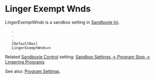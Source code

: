 # Linger Exempt Wnds

_LingerExemptWnds_ is a sandbox setting in [Sandboxie Ini](SandboxieIni.md). 

```
   .
   .
   .
   [DefaultBox]
   LingerExemptWnds=n
```

Related [Sandboxie Control](SandboxieControl.md) setting: [Sandbox Settings -> Program Stop -> Lingering Programs](ProgramStopSettings.md#lingering-programs)

See also: [Program Settings](ProgramSettings.md#linger).
